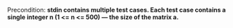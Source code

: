Precondition: **stdin contains multiple test cases. Each test case contains a single integer n (1 <= n <= 500) — the size of the matrix a.**